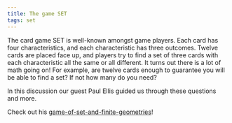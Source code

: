 ```yaml
---
title: The game SET
tags: set
---
```


The card game SET is well-known amongst game players. Each card has four characteristics, and each characteristic has three outcomes. Twelve cards are placed face up, and players try to find a set of three cards with each characteristic all the same or all different. It turns out there is a lot of math going on! For example, are twelve cards enough to guarantee you will be able to find a set? If not how many do you need?<!--more-->

<p>In this discussion our guest Paul Ellis guided us through these questions and more.</p>
<p>Check out his <a href="http://boisemathcircles.org/wp-content/uploads/2016/05/Game-of-Set-and-Finite-Geometries.pdf">game-of-set-and-finite-geometries</a>!</p>

